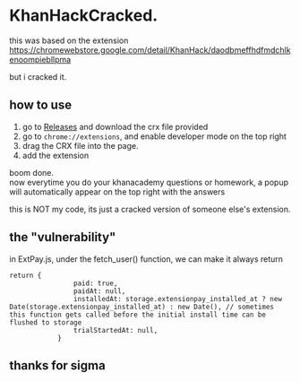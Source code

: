 # KhanHackCracked.

this was based on the extension 
<https://chromewebstore.google.com/detail/KhanHack/daodbmeffhdfmdchlkenoompiebllpma>

but i cracked it.

## how to use

1. go to [Releases](https://github.com/appleflyerv3/KhanHackCracked/releases) and download the crx file provided
2. go to `chrome://extensions`, and enable developer mode on the top right
3. drag the CRX file into the page.
4. add the extension

boom done. \
now everytime you do your khanacademy questions or homework, a popup will automatically appear on the top right with the answers

this is NOT my code, its just a cracked version of someone else's extension.

## the "vulnerability"
in ExtPay.js, under the fetch_user() function, we can make it always return 
```
return {
				paid: true,
				paidAt: null,
				installedAt: storage.extensionpay_installed_at ? new Date(storage.extensionpay_installed_at) : new Date(), // sometimes this function gets called before the initial install time can be flushed to storage
				trialStartedAt: null,
			}
```

## thanks for sigma
